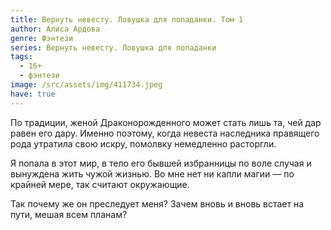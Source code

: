 ```yaml
---
title: Вернуть невесту. Ловушка для попаданки. Том 1
author: Алиса Ардова
genre: Фэнтези
series: Вернуть невесту. Ловушка для попаданки
tags:
  - 16+
  - фэнтези
image: /src/assets/img/411734.jpeg
have: true
---
```

По традиции, женой Драконорожденного может стать лишь та, чей дар равен его дару. Именно поэтому, когда невеста наследника правящего рода утратила свою искру, помолвку немедленно расторгли.

Я попала в этот мир, в тело его бывшей избранницы по воле случая и вынуждена жить чужой жизнью. Во мне нет ни капли магии — по крайней мере, так считают окружающие.

Так почему же он преследует меня? Зачем вновь и вновь встает на пути, мешая всем планам?
